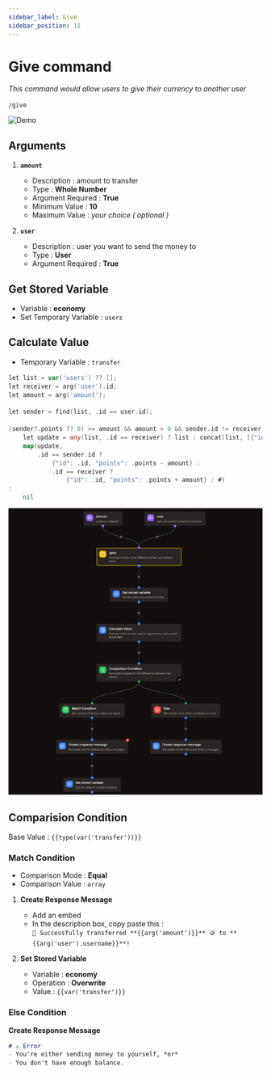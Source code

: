 ```yaml
---
sidebar_label: Give
sidebar_position: 11
---
```


# Give command
*This command would allow users to give their currency to another user*

`/give`

![Demo](../../static/flows/eco/giveDemo.gif)

## Arguments
1. **`amount`**
    - Description : amount to transfer
    - Type : **Whole Number**
    - Argument Required : **True**
    - Minimum Value : **10**
    - Maximum Value : *your choice ( optional )*

2. **`user`**
    - Description : user you want to send the money to
    - Type : **User**
    - Argument Required : **True**

## Get Stored Variable
- Variable : **economy**
- Set Temporary Variable : `users`

## Calculate Value
- Temporary Variable : `transfer`
```go title="Expression"
let list = var('users') ?? [];
let receiver = arg('user').id;
let amount = arg('amount');

let sender = find(list, .id == user.id);

(sender?.points ?? 0) >= amount && amount > 0 && sender.id != receiver ?
	let update = any(list, .id == receiver) ? list : concat(list, [{"id": receiver, "points": 0}]);
    map(update,
        .id == sender.id ?
            {"id": .id, "points": .points - amount} : 
			.id == receiver ? 
				{"id": .id, "points": .points + amount} : #)
:
	nil
```

![Flow Reference](../../static/flows/eco/giveFlow.png)

## Comparision Condition
Base Value : `{{type(var('transfer'))}}`

### Match Condition
- Comparison Mode : **Equal**
- Comparison Value : `array`

1. **Create Response Message**
    - Add an embed
    - In the description box, copy paste this :  
    `💸 Successfully transferred **{{arg('amount')}}** 🪙 to **{{arg('user').username}}**!`

2. **Set Stored Variable**
    - Variable : **economy**
    - Operation : **Overwrite**
    - Value : `{{var('transfer')}}`

### Else Condition

**Create Response Message**

```md title="Message Content"
# ⚠️ Error
- You're either sending money to yourself, *or*
- You don't have enough balance.
```
